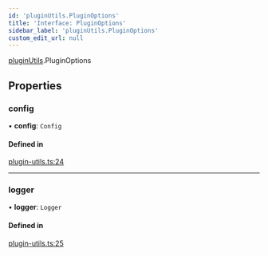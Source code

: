 ```yaml
---
id: 'pluginUtils.PluginOptions'
title: 'Interface: PluginOptions'
sidebar_label: 'pluginUtils.PluginOptions'
custom_edit_url: null
---
```


[pluginUtils](../namespaces/pluginUtils.md).PluginOptions

## Properties

### config

• **config**: `Config`

#### Defined in

[plugin-utils.ts:24](https://github.com/verdaccio/verdaccio/blob/10057a4ff/packages/core/core/src/plugin-utils.ts#L24)

---

### logger

• **logger**: `Logger`

#### Defined in

[plugin-utils.ts:25](https://github.com/verdaccio/verdaccio/blob/10057a4ff/packages/core/core/src/plugin-utils.ts#L25)
